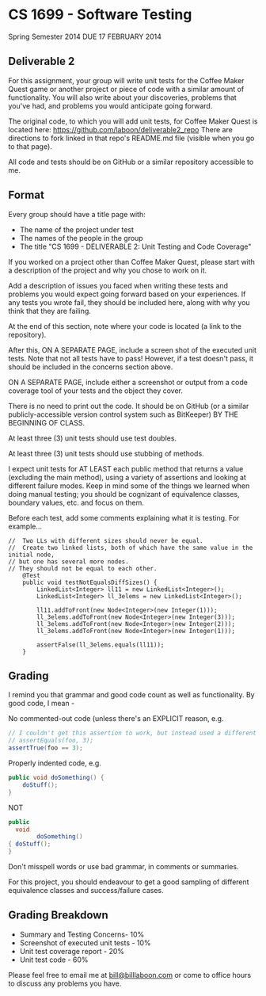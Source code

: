 # CS 1699 - Software Testing
Spring Semester 2014
DUE 17 FEBRUARY 2014

## Deliverable 2

For this assignment, your group will write unit tests for the Coffee Maker Quest game or another project or piece of code with a similar amount of functionality.  You will also write about your discoveries, problems that you've had, and problems you would anticipate going forward.

The original code, to which you will add unit tests, for Coffee Maker Quest is located here: https://github.com/laboon/deliverable2_repo  There are directions to fork linked in that repo's README.md file (visible when you go to that page).

All code and tests should be on GitHub or a similar repository accessible to me.

## Format
Every group should have a title page with:
* The name of the project under test
* The names of the people in the group
* The title "CS 1699 - DELIVERABLE 2: Unit Testing and Code Coverage"

If you worked on a project other than Coffee Maker Quest, please start with a description of the project and why you chose to work on it.

Add a description of issues you faced when writing these tests and problems you would expect going forward based on your experiences.  If any tests you wrote fail, they should be included here, along with why you think that they are failing.

At the end of this section, note where your code is located (a link to the repository).

After this, ON A SEPARATE PAGE, include a screen shot of the executed unit tests.  Note that not all tests have to pass!  However, if a test doesn't pass, it should be included in the concerns section above.

ON A SEPARATE PAGE, include either a screenshot or output from a code coverage tool of your tests and the object they cover.

There is no need to print out the code.  It should be on GitHub (or a similar publicly-accessible version control system such as BitKeeper) BY THE BEGINNING OF CLASS.

At least three (3) unit tests should use test doubles.

At least three (3) unit tests should use stubbing of methods.

I expect unit tests for AT LEAST each public method that returns a value (excluding the main method), using a variety of assertions and looking at different failure modes.  Keep in mind some of the things we learned when doing manual testing; you should be cognizant of equivalence classes, boundary values, etc. and focus on them.

Before each test, add some comments explaining what it is testing.  For example...

	//  Two LLs with different sizes should never be equal.
	//  Create two linked lists, both of which have the same value in the initial node,
	// but one has several more nodes. 
	// They should not be equal to each other.
		@Test
		public void testNotEqualsDiffSizes() {
			LinkedList<Integer> ll11 = new LinkedList<Integer>();
			LinkedList<Integer> ll_3elems = new LinkedList<Integer>();

			ll11.addToFront(new Node<Integer>(new Integer(1)));
			ll_3elems.addToFront(new Node<Integer>(new Integer(3)));
			ll_3elems.addToFront(new Node<Integer>(new Integer(2)));
			ll_3elems.addToFront(new Node<Integer>(new Integer(1)));

			assertFalse(ll_3elems.equals(ll11));
		}

## Grading
I remind you that grammar and good code count as well as functionality.  By good code, I mean -

No commented-out code (unless there's an EXPLICIT reason, e.g.
```java
// I couldn't get this assertion to work, but instead used a different assertion, below
// assertEquals(foo, 3);
assertTrue(foo == 3);
```

Properly indented code, e.g.
```java
public void doSomething() {
    doStuff();
}
```
NOT
```java
public
  void
        doSomething()
{ doStuff();
}
```

Don't misspell words or use bad grammar, in comments or summaries.

For this project, you should endeavour to get a good sampling of different equivalence classes and success/failure cases.

## Grading Breakdown
* Summary and Testing Concerns- 10%
* Screenshot of executed unit tests - 10%
* Unit test coverage report - 20%
* Unit test code - 60%

Please feel free to email me at bill@billlaboon.com or come to office hours to discuss any problems you have. 
 
